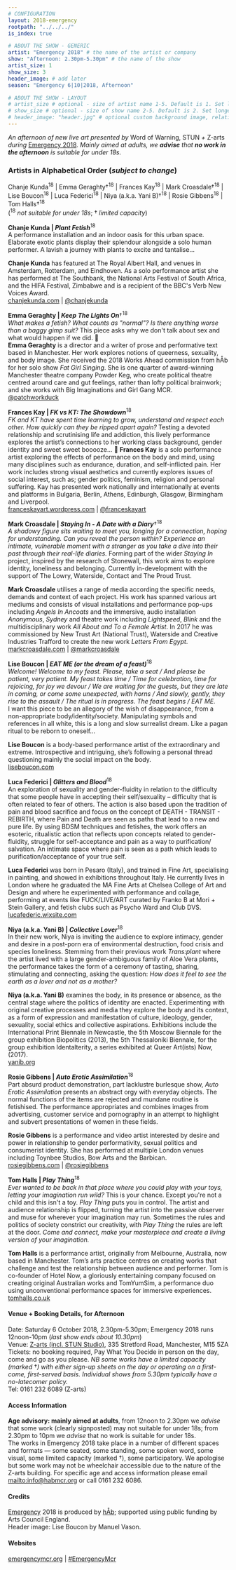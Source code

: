 ```yaml
---
# CONFIGURATION
layout: 2018-emergency
rootpath: "../../../"
is_index: true

# ABOUT THE SHOW - GENERIC
artist: "Emergency 2018" # the name of the artist or company
show: "Afternoon: 2.30pm-5.30pm" # the name of the show
artist_size: 1
show_size: 3
header_image: # add later
season: "Emergency 6|10|2018, Afternoon"

# ABOUT THE SHOW - LAYOUT
# artist_size # optional - size of artist name 1-5. Default is 1. Set longer names to lower values
# show_size # optional - size of show name 2-5. Default is 2. Set longer names to lower values
# header_image: "header.jpg" # optional custom background image, relative to current page
---
```

*An afternoon of new live art presented by* Word of Warning, STUN *+* Z-arts *during* [Emergency 2018](/current/2018-emergency). *Mainly aimed at adults, we **advise** that **no work in the afternoon** is suitable for under 18s.*              
         
### Artists in Alphabetical Order (*subject to change*)      
Chanje Kunda<sup>18</sup> | Emma Geraghty†<sup>18</sup> | Frances Kay<sup>18</sup> | Mark Croasdale†<sup>18</sup> | Lise Boucon<sup>18</sup> | Luca Federici<sup>18</sup> | Niya (a.k.a. Yani B)†<sup>18</sup> | Rosie Gibbens<sup>18</sup> | Tom Halls†<sup>18</sup>                       
 (<sup>18</sup> *not suitable for under 18s*; † *limited capacity*)       
           
**Chanje Kunda | *Plant Fetish***<sup>18</sup>         
A performance installation and an indoor oasis for this urban space. Elaborate exotic plants display their splendour alongside a solo human performer. A lavish a journey with plants to excite and tantalise...            
   
**Chanje Kunda** has featured at The Royal Albert Hall, and venues in Amsterdam, Rotterdam, and Eindhoven.  As a solo performance artist she has performed at The Southbank, the National Arts Festival of South Africa, and the HIFA Festival, Zimbabwe and is a recipient of the BBC's Verb New Voices Award.         
<a href="http://chanjekunda.com" target="_blank">chanjekunda.com</a> | <a href="http://twitter.com/chanjekunda" target="_blank">@chanjekunda</a>                     

**Emma Geraghty | *Keep The Lights On***†<sup>18</sup>         
*What makes a fetish? What counts as "normal"? Is there anything worse than a baggy gimp suit?* This piece asks why we don't talk about sex and what would happen if we did.      
**Emma Geraghty** is a director and a writer of prose and performative text based in Manchester. Her work explores notions of queerness, sexuality, and body image.  She received the 2018 Works Ahead commission from hÅb for her solo show *Fat Girl Singing*. She is one quarter of award-winning Manchester theatre company Powder Keg, who create political theatre centred around care and gut feelings, rather than lofty political brainwork; and she works with Big Imaginations and Girl Gang MCR.         
<a href="http://twitter.com/patchworkduck" target="_blank">@patchworkduck</a>          

**Frances Kay | *FK vs KT: The Showdown***<sup>18</sup>      
*FK and KT have spent time learning to grow, understand and respect each other. How quickly can they be ripped apart again?* Testing a devoted relationship and scrutinising life and addiction, this lively performance explores the artist’s connections to her working class background, gender identity and sweet sweet booooze...                    
**Frances Kay** is a solo performance artist exploring the effects of performance on the body and mind, using many disciplines such as endurance, duration, and self-inflicted pain. Her work includes strong visual aesthetics and currently explores issues of social interest, such as; gender politics, feminism, religion and personal suffering. Kay has presented work nationally and internationally at events and platforms in Bulgaria, Berlin, Athens, Edinburgh, Glasgow, Birmingham and Liverpool.           
<a href="http://franceskayart.wordpress.com" target="_blank">franceskayart.wordpress.com</a> | <a href="http://twitter.com/franceskayart" target="_blank">@franceskayart</a>   

**Mark Croasdale | *Staying In - A Date with a Diary***†<sup>18</sup>         
*A shadowy figure sits waiting to meet you, longing for a connection, hoping for understanding. Can you reveal the person within? Experience an intimate, vulnerable moment with a stranger as you take a dive into their past through their real-life diaries.* Forming part of the wider *Staying In* project, inspired by the research of Stonewall, this work aims to explore identity, loneliness and belonging. Currently in-development with the support of The Lowry, Waterside, Contact and The Proud Trust.         
      
**Mark Croasdale** utilises a range of media according the specific needs, demands and context of each project. His work has spanned various art mediums and consists of visual installations and performance pop-ups including *Angels In Ancoats* and the immersive, audio installation *Anonymous*, *Sydney* and theatre work including *Lightspeed*, *Blink* and the multidisciplinary work *All About and To a Female Artist*. In 2017 he was commissioned by New Trust Art (National Trust), Waterside and Creative Industries Trafford to create the new work *Letters From Egypt*.                          
<a href="http://markcroasdale.com" target="_blank">markcroasdale.com</a> | <a href="http://twitter.com/markcroasdale" target="_blank">@markcroasdale</a>   

**Lise Boucon | *EAT ME (or the dream of a feast)***<sup>18</sup>         
*Welcome! Welcome to my feast. Please, take a seat / And please be patient, very patient. My feast takes time / Time for celebration, time for rejoicing, for joy we devour / We are waiting for the guests, but they are late in coming, or come some unexpected, with horns / And slowly, gently, they rise to the assault / The ritual is in progress. The feast begins / EAT ME.*       
I want this piece to be an allegory of the wish of disappearance, from a non-appropriate body/identity/society. Manipulating symbols and references in all white, this is a long and slow surrealist dream. Like a pagan ritual to be reborn to oneself…                    
               
**Lise Boucon** is a body-based performance artist of the extraordinary and extreme. Introspective and intriguing, she’s following a personal thread questioning mainly the social impact on the body.              
<a href="http://liseboucon.com" target="_blank">liseboucon.com</a>        
   
**Luca Federici | *Glitters and Blood***<sup>18</sup>         
An exploration of sexuality and gender-fluidity in relation to the difficulty that some people have in accepting their self/sexuality – difficulty that is often related to fear of others. The action is also based upon the tradition of pain and blood sacrifice and focus on the concept of DEATH - TRANSIT - REBIRTH, where Pain and Death are seen as paths that lead to a new and pure life. By using BDSM techniques and fetishes, the work offers an esoteric, ritualistic action that reflects upon concepts related to gender-fluidity, struggle for self-acceptance and pain as a way to purification/ salvation. An intimate space where pain is seen as a path which leads to purification/acceptance of your true self.                 
      
**Luca Federici** was born in Pesaro (Italy), and trained in Fine Art, specialising in painting, and showed in exhibitions throughout Italy.  He currently lives in London where he graduated the MA Fine Arts at Chelsea College of Art and Design and where he experimented with performance and collage, performing at events like FUCK/LIVE/ART curated by Franko B at Mori + Stein Gallery, and fetish clubs such as Psycho Ward and Club DVS.            
 <a href="http://lucafederic.wixsite.com/lucafederici" target="_blank">lucafederic.wixsite.com</a>   

**Niya (a.k.a. Yani B) | *Collective Lover***<sup>18</sup>         
In their new work, Niya is inviting the audience to explore intimacy, gender and desire in a post-porn era of environmental destruction, food crisis and species loneliness.   Stemming from their previous work *Trans:plant* where the artist lived with a large gender-ambiguous family of Aloe Vera plants, the performance takes the form of a ceremony of tasting, sharing, stimulating and connecting, asking the question: *How does it feel to see the earth as a lover and not as a mother?*                  
        
**Niya (a.k.a. Yani B)** examines the body, in its presence or absence, as the central stage where the politics of identity are enacted. Experimenting with original creative processes and media they explore the body and its context, as a form of expression and manifestation of culture, ideology, gender, sexuality, social ethics and collective aspirations. Exhibitions include the International Print Biennale in Newcastle, the 5th Moscow Biennale for the group exhibition Biopolitics (2013), the 5th Thessaloniki Biennale,  for the group exhibition Identalterity, a series exhibited at Queer Art(ists) Now, (2017).           
<a href="http://yanib.org  " target="_blank">yanib.org  </a>   

**Rosie Gibbens | *Auto Erotic Assimilation***<sup>18</sup>         
Part absurd product demonstration, part lacklustre burlesque show, *Auto Erotic Assimilation* presents an abstract orgy with everyday objects. The normal functions of the items are rejected and mundane routine is fetishised. The performance appropriates and combines images from advertising, customer service and pornography in an attempt to highlight and subvert presentations of women in these fields.                    
  
**Rosie Gibbens** is a performance and video artist interested by desire and power in relationship to gender performativity, sexual politics and consumerist identity. She has performed at multiple London venues including Toynbee Studios, Bow Arts and the Barbican.                        
<a href="http://rosiegibbens.com" target="_blank">rosiegibbens.com</a> | <a href="https://www.instagram.com/rosiegibbens" target="_blank">@rosiegibbens</a>   

**Tom Halls | *Play Thing***<sup>18</sup>         
*Ever wanted to be back in that place where you could play with your toys, letting your imagination run wild?* This is your chance. Except you're not a child and this isn't a toy. *Play Thing* puts you in control. The artist and audience relationship is flipped, turning the artist into the passive observer and muse for wherever your imagination may run. Sometimes the rules and politics of society constrict our creativity, with *Play Thing* the rules are left at the door. *Come and connect, make your masterpiece and create a living version of your imagination.*                  
        
**Tom Halls** is a performance artist, originally from Melbourne, Australia, now based in Manchester. Tom’s arts practice centres on creating works that challenge and test the relationship between audience and performer. Tom is co-founder of Hotel Now, a gloriously entertaining company focused on creating original Australian works and TomYumSim, a performance duo using unconventional performance spaces for immersive experiences.        
<a href="http://tomhalls.co.uk" target="_blank">tomhalls.co.uk</a>   

#### Venue + Booking Details, for Afternoon           
Date: Saturday 6 October 2018, 2.30pm-5.30pm; Emergency 2018 runs 12noon-10pm (*last show ends about 10.30pm*)           
Venue: <a href="http://www.z-arts.org/about-us/getting-here" target="_blank">Z-arts (incl. STUN Studio)</a>, 335 Stretford Road, Manchester, M15 5ZA        
Tickets: no booking required, Pay What You Decide in person on the day, come and go as you please. *NB some works have a limited capacity (marked* †*) with either sign-up sheets on the day or operating on a first-come, first-served basis. Individual shows from 5.30pm typically have a no-latecomer policy.*       
Tel: 0161 232 6089 (Z-arts)          
         
#### Access Information       
**Age advisory: mainly aimed at adults**, from 12noon to 2.30pm we *advise* that some work (clearly signposted) may not suitable for under 18s; from 2.30pm to 10pm we *advise* that no work is suitable for under 18s.<br>The works in Emergency 2018 take place in a number of different spaces and formats — some seated, some standing, some spoken word, some visual, some limited capacity (marked †), some participatory. We apologise but some work may not be wheelchair accessible due to the nature of the Z-arts building. For specific age and access information please email <mailto:info@habmcr.org> or call 0161 232 6086.        
          
#### Credits         
[Emergency](/hab/emergency) 2018 is produced by [hÅb](/hab); supported using public funding by Arts Council England.        
Header image: Lise Boucon by Manuel Vason.              
        
#### Websites
<a href="http://emergencymcr.org" target="_blank">emergencymcr.org</a> | <a href="http://twitter.com/hashtag/EmergencyMcr" target="_blank">#EmergencyMcr</a>
